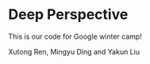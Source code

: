 # Deep Perspective

This is our code for Google winter camp!

Xutong Ren, Mingyu Ding and Yakun Liu

